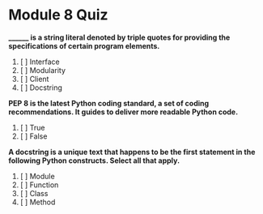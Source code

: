# Module 8 Quiz

**______ is a string literal denoted by triple quotes for providing the specifications of certain program elements.**
1. [ ] Interface
1. [ ] Modularity
1. [ ] Client
1. [ ] Docstring

**PEP 8 is the latest Python coding standard, a set of coding recommendations. It guides to deliver more readable Python code.**
1. [ ] True
1. [ ] False

**A docstring is a unique text that happens to be the first statement in the following Python constructs. Select all that apply.**

1. [ ] Module
1. [ ] Function
1. [ ] Class
1. [ ] Method